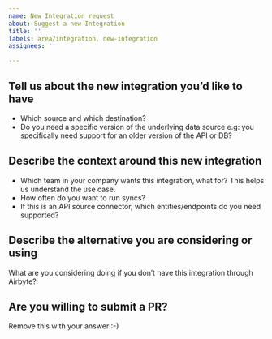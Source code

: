 ```yaml
---
name: New Integration request
about: Suggest a new Integration
title: ''
labels: area/integration, new-integration
assignees: ''

---
```


## Tell us about the new integration you’d like to have
* Which source and which destination?
* Do you need a specific version of the underlying data source e.g: you specifically need support for an older version of the API or DB? 

## Describe the context around this new integration
* Which team in your company wants this integration, what for? This helps us understand the use case.
* How often do you want to run syncs?
* If this is an API source connector, which entities/endpoints do you need supported?

## Describe the alternative you are considering or using
What are you considering doing if you don’t have this integration through Airbyte?

## Are you willing to submit a PR?
<!--- 
We accept contributions! 
We just released the Airbyte Python Connector Development Framework (CDK)!
This tool simplify a lot to build a new source connector. 
If you know Python can be a good way to help us adding a new connector.
You can enter the #airbyte_cdk Slack channel to get more information about this and
there we'll help you building your connector!

Don't feel pressured in any way.
We understand if you can't submit a PR and we're tremendously grateful
that you've already contributed by suggesting a new integration.
-->
Remove this with your answer :-)
